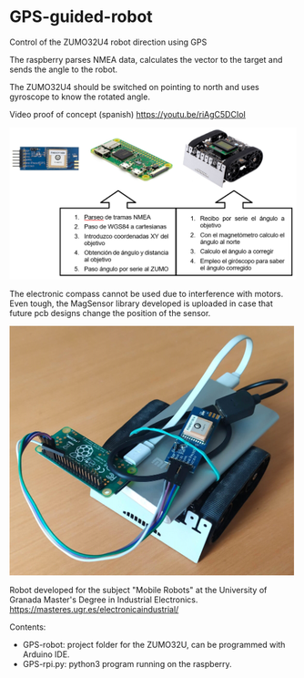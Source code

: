 # GPS-guided-robot
Control of the ZUMO32U4 robot direction using GPS

The raspberry parses NMEA data, calculates the vector to the target and sends the angle to the robot.

The ZUMO32U4 should be switched on pointing to north and uses gyroscope to know the rotated angle.

Video proof of concept (spanish) https://youtu.be/riAgC5DCIoI

![](images/componentes.png)

The electronic compass cannot be used due to interference with motors. Even tough, the MagSensor library developed is uploaded in case that future pcb designs change the position of the sensor.

<img src="images/assembly.jpg" width=500>

Robot developed for the subject "Mobile Robots" at the University of Granada Master's Degree in Industrial Electronics.
https://masteres.ugr.es/electronicaindustrial/

Contents:
- GPS-robot: project folder for the ZUMO32U, can be programmed with Arduino IDE.
- GPS-rpi.py: python3 program running on the raspberry.
